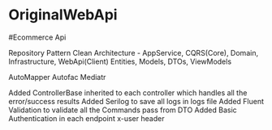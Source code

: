 # OriginalWebApi
#Ecommerce Api

Repository Pattern
Clean Architecture - AppService, CQRS(Core), Domain, Infrastructure, WebApi(Client)
Entities, Models, DTOs, ViewModels

AutoMapper
Autofac
Mediatr

Added ControllerBase inherited to each controller which handles all the error/success results
Added Serilog to save all logs in logs file
Added Fluent Validation to validate all the Commands pass from DTO
Added Basic Authentication in each endpoint x-user header







